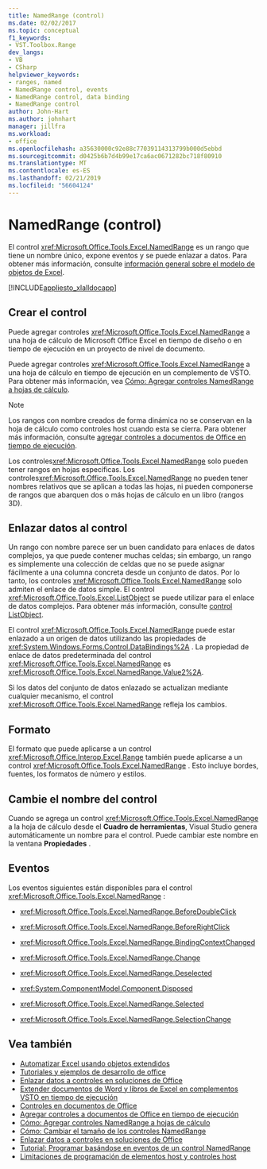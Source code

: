 ```yaml
---
title: NamedRange (control)
ms.date: 02/02/2017
ms.topic: conceptual
f1_keywords:
- VST.Toolbox.Range
dev_langs:
- VB
- CSharp
helpviewer_keywords:
- ranges, named
- NamedRange control, events
- NamedRange control, data binding
- NamedRange control
author: John-Hart
ms.author: johnhart
manager: jillfra
ms.workload:
- office
ms.openlocfilehash: a35630000c92e88c77039114313799b000d5ebbd
ms.sourcegitcommit: d0425b6b7d4b99e17ca6ac0671282bc718f80910
ms.translationtype: MT
ms.contentlocale: es-ES
ms.lasthandoff: 02/21/2019
ms.locfileid: "56604124"
---
```

# <a name="namedrange-control"></a>NamedRange (control)
  El control <xref:Microsoft.Office.Tools.Excel.NamedRange> es un rango que tiene un nombre único, expone eventos y se puede enlazar a datos. Para obtener más información, consulte [información general sobre el modelo de objetos de Excel](../vsto/excel-object-model-overview.md).

 [!INCLUDE[appliesto_xlalldocapp](../vsto/includes/appliesto-xlalldocapp-md.md)]

## <a name="create-the-control"></a>Crear el control
 Puede agregar controles <xref:Microsoft.Office.Tools.Excel.NamedRange> a una hoja de cálculo de Microsoft Office Excel en tiempo de diseño o en tiempo de ejecución en un proyecto de nivel de documento.

 Puede agregar controles <xref:Microsoft.Office.Tools.Excel.NamedRange> a una hoja de cálculo en tiempo de ejecución en un complemento de VSTO. Para obtener más información, vea [Cómo: Agregar controles NamedRange a hojas de cálculo](../vsto/how-to-add-namedrange-controls-to-worksheets.md).

> [!NOTE]
>  Los rangos con nombre creados de forma dinámica no se conservan en la hoja de cálculo como controles host cuando esta se cierra. Para obtener más información, consulte [agregar controles a documentos de Office en tiempo de ejecución](../vsto/adding-controls-to-office-documents-at-run-time.md).

 Los controles<xref:Microsoft.Office.Tools.Excel.NamedRange> solo pueden tener rangos en hojas específicas. Los controles<xref:Microsoft.Office.Tools.Excel.NamedRange> no pueden tener nombres relativos que se aplican a todas las hojas, ni pueden componerse de rangos que abarquen dos o más hojas de cálculo en un libro (rangos 3D).

## <a name="bind-data-to-the-control"></a>Enlazar datos al control
 Un rango con nombre parece ser un buen candidato para enlaces de datos complejos, ya que puede contener muchas celdas; sin embargo, un rango es simplemente una colección de celdas que no se puede asignar fácilmente a una columna concreta desde un conjunto de datos. Por lo tanto, los controles <xref:Microsoft.Office.Tools.Excel.NamedRange> solo admiten el enlace de datos simple. El control <xref:Microsoft.Office.Tools.Excel.ListObject> se puede utilizar para el enlace de datos complejos. Para obtener más información, consulte [control ListObject](../vsto/listobject-control.md).

 El control <xref:Microsoft.Office.Tools.Excel.NamedRange> puede estar enlazado a un origen de datos utilizando las propiedades de <xref:System.Windows.Forms.Control.DataBindings%2A> . La propiedad de enlace de datos predeterminada del control <xref:Microsoft.Office.Tools.Excel.NamedRange> es <xref:Microsoft.Office.Tools.Excel.NamedRange.Value2%2A>.

 Si los datos del conjunto de datos enlazado se actualizan mediante cualquier mecanismo, el control <xref:Microsoft.Office.Tools.Excel.NamedRange> refleja los cambios.

## <a name="formatting"></a>Formato
 El formato que puede aplicarse a un control <xref:Microsoft.Office.Interop.Excel.Range> también puede aplicarse a un control <xref:Microsoft.Office.Tools.Excel.NamedRange> . Esto incluye bordes, fuentes, los formatos de número y estilos.

## <a name="rename-the-control"></a>Cambie el nombre del control
 Cuando se agrega un control <xref:Microsoft.Office.Tools.Excel.NamedRange> a la hoja de cálculo desde el **Cuadro de herramientas**, Visual Studio genera automáticamente un nombre para el control. Puede cambiar este nombre en la ventana **Propiedades** .

## <a name="events"></a>Eventos
 Los eventos siguientes están disponibles para el control <xref:Microsoft.Office.Tools.Excel.NamedRange> :

-   <xref:Microsoft.Office.Tools.Excel.NamedRange.BeforeDoubleClick>

-   <xref:Microsoft.Office.Tools.Excel.NamedRange.BeforeRightClick>

-   <xref:Microsoft.Office.Tools.Excel.NamedRange.BindingContextChanged>

-   <xref:Microsoft.Office.Tools.Excel.NamedRange.Change>

-   <xref:Microsoft.Office.Tools.Excel.NamedRange.Deselected>

-   <xref:System.ComponentModel.Component.Disposed>

-   <xref:Microsoft.Office.Tools.Excel.NamedRange.Selected>

-   <xref:Microsoft.Office.Tools.Excel.NamedRange.SelectionChange>

## <a name="see-also"></a>Vea también
- [Automatizar Excel usando objetos extendidos](../vsto/automating-excel-by-using-extended-objects.md)
- [Tutoriales y ejemplos de desarrollo de office](../vsto/office-development-samples-and-walkthroughs.md)
- [Enlazar datos a controles en soluciones de Office](../vsto/binding-data-to-controls-in-office-solutions.md)
- [Extender documentos de Word y libros de Excel en complementos VSTO en tiempo de ejecución](../vsto/extending-word-documents-and-excel-workbooks-in-vsto-add-ins-at-run-time.md)
- [Controles en documentos de Office](../vsto/controls-on-office-documents.md)
- [Agregar controles a documentos de Office en tiempo de ejecución](../vsto/adding-controls-to-office-documents-at-run-time.md)
- [Cómo: Agregar controles NamedRange a hojas de cálculo](../vsto/how-to-add-namedrange-controls-to-worksheets.md)
- [Cómo: Cambiar el tamaño de los controles NamedRange](../vsto/how-to-resize-namedrange-controls.md)
- [Enlazar datos a controles en soluciones de Office](../vsto/binding-data-to-controls-in-office-solutions.md)
- [Tutorial: Programar basándose en eventos de un control NamedRange](../vsto/walkthrough-programming-against-events-of-a-namedrange-control.md)
- [Limitaciones de programación de elementos host y controles host](../vsto/programmatic-limitations-of-host-items-and-host-controls.md)

